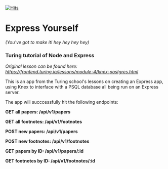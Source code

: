 [![Hits](https://hits.seeyoufarm.com/api/count/incr/badge.svg?url=https%3A%2F%2Fgithub.com%2Fmikez321%2Fexpress_app)](https://hits.seeyoufarm.com)

# Express Yourself
_(You've got to make it! hey hey hey hey)_

### Turing tutorial of Node and Express

_Original lesson can be found here: https://frontend.turing.io/lessons/module-4/knex-postgres.html_

This is an app from the Turing school's lessons on creating an Express app, using Knex to interface with a PSQL database all being run on an Express server.

The app will succcessfully hit the following endpoints:

**GET all papers: /api/v1/papers**

**GET all footnotes: /api/v1/footnotes**

**POST new papers: /api/v1/papers**

**POST new footnotes: /api/v1/footnotes**

**GET papers by ID: /api/v1/papers/:id**

**GET footnotes by ID: /api/v1/footnotes/:id**
